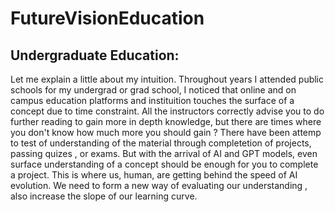 # FutureVisionEducation

## Undergraduate Education:

Let me explain a little about my intuition. Throughout years I attended public schools for my undergrad or grad school, I noticed that online and on campus education platforms and instituition touches the surface of a concept due to time constraint. All the instructors correctly advise you to do further reading to gain more in depth knowledge, but there are times where you don't know how much more you should gain ? There have been attemp to test of understanding of the material through completetion of projects, passing quizes , or exams. But with the arrival of AI and GPT models, even surface understanding of a concept should be enough for you to complete a project. This is where us, human, are getting behind the speed of AI evolution. We need to form a new way of evaluating our understanding , also increase the slope of our learning curve. 

